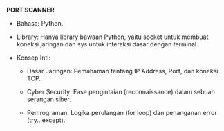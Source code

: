 **PORT SCANNER**

- Bahasa: Python.

- Library: Hanya library bawaan Python, yaitu socket untuk membuat koneksi jaringan dan sys untuk interaksi dasar dengan terminal.

- Konsep Inti:

  - Dasar Jaringan: Pemahaman tentang IP Address, Port, dan koneksi TCP.

  - Cyber Security: Fase pengintaian (reconnaissance) dalam sebuah serangan siber.

  - Pemrograman: Logika perulangan (for loop) dan penanganan error (try...except).
